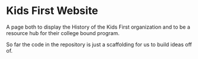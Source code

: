 # Kids First Website

A page both to display the History of the Kids First organization and to be a resource hub for their college bound program.

So far the code in the repository is just a scaffolding for us to build ideas off of.
